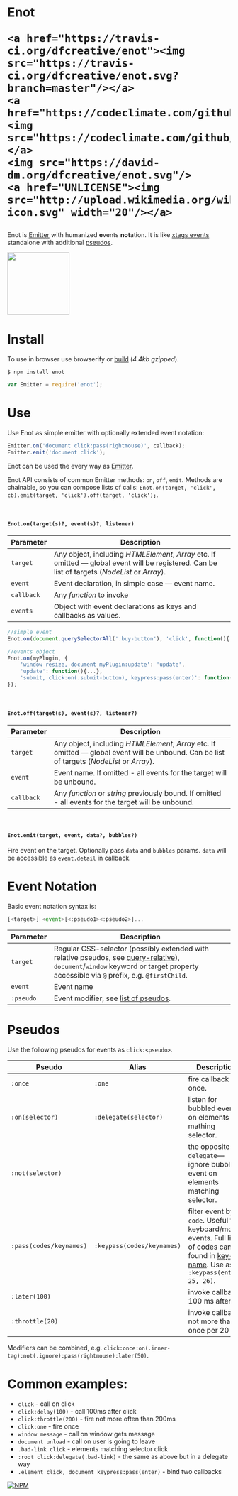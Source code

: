 <h1>
	Enot

	<a href="https://travis-ci.org/dfcreative/enot"><img src="https://travis-ci.org/dfcreative/enot.svg?branch=master"/></a>
	<a href="https://codeclimate.com/github/dfcreative/emmy"><img src="https://codeclimate.com/github/dfcreative/emmy/badges/gpa.svg"/></a>
	<img src="https://david-dm.org/dfcreative/enot.svg"/>
	<a href="UNLICENSE"><img src="http://upload.wikimedia.org/wikipedia/commons/6/62/PD-icon.svg" width="20"/></a>
</h1>

Enot is [Emitter](https://github.com/dfcreative/emmy) with humanized **e**vents **not**ation. It is like [xtags events](http://www.x-tags.org/docs#pseudos) standalone with additional [pseudos](#pseudos).

<img src="https://cdn.rawgit.com/dfcreative/enot/design/logo.png" height="140"/>


# Install

To use in browser use browserify or [build](enot.js) (_4.4kb gzipped_).

`$ npm install enot`

```js
var Emitter = require('enot');
```

# Use

Use Enot as simple emitter with optionally extended event notation:

```js
Emitter.on('document click:pass(rightmouse)', callback);
Emitter.emit('document click');
```

Enot can be used the every way as [Emitter](https://github.com/dfcreative/emmy#use).

Enot API consists of common Emitter methods: `on`, `off`, `emit`. Methods are chainable, so you can compose lists of calls: `Enot.on(target, 'click', cb).emit(target, 'click').off(target, 'click');`.

<br/>

#### `Enot.on(target(s)?, event(s)?, listener)`

| Parameter | Description |
|----|----|
| `target` | Any object, including _HTMLElement_, _Array_ etc. If omitted — global event will be registered. Can be list of targets (_NodeList_ or _Array_). |
| `event` | Event declaration, in simple case — event name. |
| `callback` | Any _function_ to invoke |
| `events` | Object with event declarations as keys and callbacks as values. |

```js
//simple event
Enot.on(document.querySelectorAll('.buy-button'), 'click', function(){...});

//events object
Enot.on(myPlugin, {
	'window resize, document myPlugin:update': 'update',
	'update': function(){...},
	'submit, click:on(.submit-button), keypress:pass(enter)': function(){...}
});
```

<br/>

#### `Enot.off(target(s), event(s)?, listener?)`

| Parameter | Description |
|----|----|
| `target` | Any object, including _HTMLElement_, _Array_ etc. If omitted — global event will be unbound. Can be list of targets (_NodeList_ or _Array_). |
| `event` | Event name. If omitted - all events for the target will be unbound. |
| `callback` | Any _function_ or _string_ previously bound. If omitted - all events for the target will be unbound. |

<br/>

#### `Enot.emit(target, event, data?, bubbles?)`

Fire event on the target. Optionally pass `data` and `bubbles` params. `data` will be accessible as `event.detail` in callback.



# Event Notation

Basic event notation syntax is:

```js
[<target>] <event>[<:pseudo1><:pseudo2>]...
```

| Parameter | Description |
|----|----|
| `target` | Regular CSS-selector (possibly extended with relative pseudos, see [query-relative](http://github.io/dfcreative/query-relative)), `document`/`window` keyword or target property accessible via `@` prefix, e.g. `@firstChild`. |
| `event` | Event name |
| `:pseudo` | Event modifier, see [list of pseudos](#pseudos). |




# Pseudos

Use the following pseudos for events as `click:<pseudo>`.

Pseudo | Alias | Description
---|---|---
`:once` | `:one` | fire callback once.
`:on(selector)` | `:delegate(selector)` | listen for bubbled event on elements mathing selector.
`:not(selector)` | | the opposite to `delegate`—ignore bubbled event on elements matching selector.
`:pass(codes/keynames)` | `:keypass(codes/keynames)` | filter event by `code`. Useful for keyboard/mouse events. Full list of codes can be found in [key-name](https://github.com/dfcreative/key-name). Use as `:keypass(enter, 25, 26)`.
`:later(100)` | | invoke callback 100 ms after.
`:throttle(20)` | | invoke callbak not more than once per 20 ms.

Modifiers can be combined, e.g. `click:once:on(.inner-tag):not(.ignore):pass(rightmouse):later(50)`.



# Common examples:

* `click` - call on click
* `click:delay(100)` - call 100ms after click
* `click:throttle(200)` - fire not more often than 200ms
* `click:one` - fire once
* `window message` - call on window gets message
* `document unload` - call on user is going to leave
* `.bad-link click` - elements matching selector click
* `:root click:delegate(.bad-link)` - the same as above but in a delegate way
* `.element click, document keypress:pass(enter)` - bind two callbacks
<!-- `keypress:pass(ctrl + alt + del)` - catch windows task manager call -->
<!-- `keypress:pass(/y/i) + keypress:pass(/e/i) + keypress:pass(/s/i)` - catch user’s consent. -->
<!-- `touch` - normalized crossbrowser gesture -->
<!-- `all` - call on any event -->


[![NPM](https://nodei.co/npm/enot.png?downloads=true&downloadRank=true&stars=true)](https://nodei.co/npm/enot/)